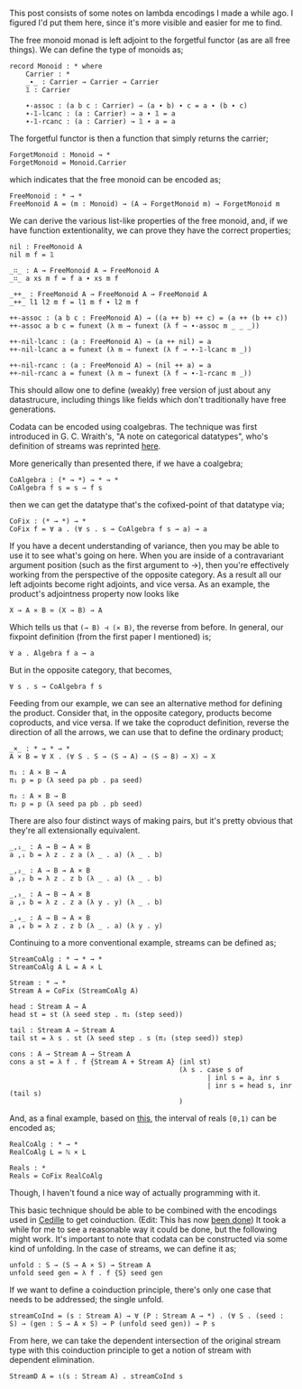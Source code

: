 This post consists of some notes on lambda encodings I made a while ago. I figured I'd put them here, since it's more visible and easier for me to find.

The free monoid monad is left adjoint to the forgetful functor (as are all free things). We can define the type of monoids as;

    record Monoid : * where
        Carrier : *
        _∙_ : Carrier → Carrier → Carrier
        𝟙 : Carrier

        ∙-assoc : (a b c : Carrier) → (a ∙ b) ∙ c = a ∙ (b ∙ c)
        ∙-𝟙-lcanc : (a : Carrier) → a ∙ 𝟙 = a
        ∙-𝟙-rcanc : (a : Carrier) → 𝟙 ∙ a = a

The forgetful functor is then a function that simply returns the carrier;

    ForgetMonoid : Monoid → *
    ForgetMonoid = Monoid.Carrier

which indicates that the free monoid can be encoded as;

    FreeMonoid : * → * 
    FreeMonoid A = (m : Monoid) → (A → ForgetMonoid m) → ForgetMonoid m

We can derive the various list-like properties of the free monoid, and, if we have function extentionality, we can prove they have the correct properties;

    nil : FreeMonoid A
    nil m f = 𝟙

    _∷_ : A → FreeMonoid A → FreeMonoid A
    _∷_ a xs m f = f a ∙ xs m f

    _++_ : FreeMonoid A → FreeMonoid A → FreeMonoid A
    _++_ l1 l2 m f = l1 m f ∙ l2 m f

    ++-assoc : (a b c : FreeMonoid A) → ((a ++ b) ++ c) = (a ++ (b ++ c))
    ++-assoc a b c = funext (λ m → funext (λ f → ∙-assoc m _ _ _))

    ++-nil-lcanc : (a : FreeMonoid A) → (a ++ nil) = a
    ++-nil-lcanc a = funext (λ m → funext (λ f → ∙-𝟙-lcanc m _))

    ++-nil-rcanc : (a : FreeMonoid A) → (nil ++ a) = a
    ++-nil-rcanc a = funext (λ m → funext (λ f → ∙-𝟙-rcanc m _))

This should allow one to define (weakly) free version of just about any datastrucure, including things like fields which don't traditionally have free generations.


Codata can be encoded using coalgebras. The technique was first introduced in G. C. Wraith's, "A note on categorical datatypes", who's definition of streams was reprinted [here](http://www.cs.ru.nl/~herman/PUBS/ChurchScottDataTypes.pdf).

More generically than presented there, if we have a coalgebra;

    CoAlgebra : (* → *) → * → *
    CoAlgebra f s = s → f s

then we can get the datatype that's the cofixed-point of that datatype via;

    CoFix : (* → *) → *
    CoFix f = ∀ a . (∀ s . s → CoAlgebra f s → a) → a

If you have a decent understanding of variance, then you may be able to use it to see what's going on here. When you are inside of a contravariant argument position (such as the first argument to →), then you're effectively working from the perspective of the opposite category. As a result all our left adjoints become right adjoints, and vice versa. As an example, the product's adjointness property now looks like

    X → A ⨯ B ≃ (X → B) → A

Which tells us that `(→ B) ⊣ (⨯ B)`, the reverse from before. In general, our fixpoint definition (from the first paper I mentioned) is;

    ∀ a . Algebra f a → a

But in the opposite category, that becomes,

    ∀ s . s → CoAlgebra f s

Feeding from our example, we can see an alternative method for defining the product. Consider that, in the opposite category, products become coproducts, and vice versa. If we take the coproduct definition, reverse the direction of all the arrows, we can use that to define the ordinary product;

    _×_ : * → * → *
    A × B = ∀ X . (∀ S . S → (S → A) → (S → B) → X) → X

    π₁ : A × B → A
    π₁ p = p (λ seed pa pb . pa seed)

    π₂ : A × B → B
    π₂ p = p (λ seed pa pb . pb seed)

There are also four distinct ways of making pairs, but it's pretty obvious that they're all extensionally equivalent.

    _,₁_ : A → B → A × B
    a ,₁ b = λ z . z a (λ _ . a) (λ _ . b)

    _,₂_ : A → B → A × B
    a ,₂ b = λ z . z b (λ _ . a) (λ _ . b)

    _,₃_ : A → B → A × B
    a ,₃ b = λ z . z a (λ y . y) (λ _ . b)

    _,₄_ : A → B → A × B
    a ,₄ b = λ z . z b (λ _ . a) (λ y . y)

Continuing to a more conventional example, streams can be defined as;

    StreamCoAlg : * → * → *
    StreamCoAlg A L = A × L

    Stream : * → *
    Stream A = CoFix (StreamCoAlg A)

    head : Stream A → A
    head st = st (λ seed step . π₁ (step seed))

    tail : Stream A → Stream A
    tail st = λ s . st (λ seed step . s (π₂ (step seed)) step)

    cons : A → Stream A → Stream A
    cons a st = λ f . f {Stream A + Stream A} (inl st)
                                              (λ s . case s of
                                                     | inl s = a, inr s
                                                     | inr s = head s, inr (tail s)
                                              )

And, as a final example, based on [this](http://citeseerx.ist.psu.edu/viewdoc/download;jsessionid=9A564F2172717230E15D3F8EC5253423?doi=10.1.1.47.5204&rep=rep1&type=pdf), the interval of reals `[0,1)` can be encoded as;

    RealCoAlg : * → *
    RealCoAlg L = ℕ × L

    Reals : *
    Reals = CoFix RealCoAlg

Though, I haven't found a nice way of actually programming with it.

This basic technique should be able to be combined with the encodings used in [Cedille](http://firsov.ee/impred-ind/impred-ind.pdf) to get coinduction. (Edit: This has now [been done](https://github.com/cedille/cedille-developments/tree/master/efficient-mendler-codata)) It took a while for me to see a reasonable way it could be done, but the following might work. It's important to note that codata can be constructed via some kind of unfolding. In the case of streams, we can define it as;

    unfold : S → (S → A × S) → Stream A
    unfold seed gen = λ f . f {S} seed gen

If we want to define a coinduction principle, there's only one case that needs to be addressed; the single unfold. 

    streamCoInd = (s : Stream A) → ∀ (P : Stream A → *) . (∀ S . (seed : S) → (gen : S → A × S) → P (unfold seed gen)) → P s

From here, we can take the dependent intersection of the original stream type with this coinduction principle to get a notion of stream with dependent elimination.

    StreamD A = ι(s : Stream A) . streamCoInd s
